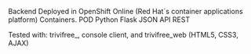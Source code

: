 Backend Deployed in OpenShift Online (Red Hat´s container applications platform)
Containers. POD
Python Flask
JSON
API REST

Tested with: trivifree_, console client, and trivifree_web (HTML5, CSS3, AJAX)
